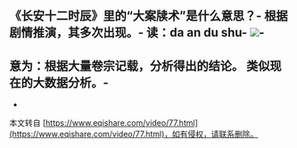 《长安十二时辰》里的“大案牍术”是什么意思？-
根据剧情推演，其多次出现。-
读：da an du shu-
![](https://gss0.bdstatic.com/94o3dSag_xI4khGkpoWK1HF6hhy/baike/c0%3Dbaike80%2C5%2C5%2C80%2C26/sign=01c899dd60061d95694b3f6a1a9d61b4/e4dde71190ef76c60f261bce9316fdfaae51675b.jpg)-
-
意为：根据大量卷宗记载，分析得出的结论。 类似现在的大数据分析。-
-

-

本文转自 [https://www.eqishare.com/video/77.html](https://www.eqishare.com/video/77.html)，如有侵权，请联系删除。